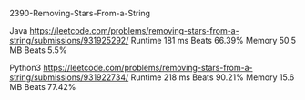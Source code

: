 2390-Removing-Stars-From-a-String


Java
https://leetcode.com/problems/removing-stars-from-a-string/submissions/931925292/
Runtime
181 ms
Beats
66.39%
Memory
50.5 MB
Beats
5.5%

Python3
https://leetcode.com/problems/removing-stars-from-a-string/submissions/931922734/
Runtime
218 ms
Beats
90.21%
Memory
15.6 MB
Beats
77.42%